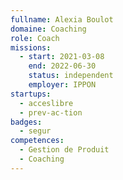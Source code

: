 ```yaml
---
fullname: Alexia Boulot
domaine: Coaching
role: Coach
missions:
  - start: 2021-03-08
    end: 2022-06-30
    status: independent
    employer: IPPON
startups:
  - acceslibre
  - prev-ac-tion
badges:
  - segur
competences:
  - Gestion de Produit
  - Coaching
---
```

